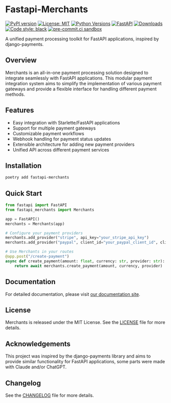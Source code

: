 # Fastapi-Merchants

[![PyPI version](https://badge.fury.io/py/merchants.svg)](https://badge.fury.io/py/merchants)
[![License: MIT](https://img.shields.io/badge/License-MIT-yellow.svg)](https://opensource.org/licenses/MIT)
[![Python Versions](https://img.shields.io/pypi/pyversions/merchants.svg)](https://pypi.org/project/merchants/)
[![FastAPI](https://img.shields.io/badge/FastAPI-005571?style=for-the-badge&logo=fastapi)](https://fastapi.tiangolo.com)
[![Downloads](https://pepy.tech/badge/merchants)](https://pepy.tech/project/merchants)
[![Code style: black](https://img.shields.io/badge/code%20style-black-000000.svg)](https://github.com/psf/black)
[![pre-commit.ci sandbox](https://results.pre-commit.ci/badge/github/mariofix/merchants/sandbox.svg)](https://results.pre-commit.ci/latest/github/mariofix/merchants/sandbox)

A unified payment processing toolkit for FastAPI applications, inspired by django-payments.

## Overview

Merchants is an all-in-one payment processing solution designed to integrate seamlessly with FastAPI applications. This
modular payment integration system aims to simplify the implementation of various payment gateways and provide a
flexible interface for handling different payment methods.

## Features

- Easy integration with Starlette/FastAPI applications
- Support for multiple payment gateways
- Customizable payment workflows
- Webhook handling for payment status updates
- Extensible architecture for adding new payment providers
- Unified API across different payment services

## Installation

```bash
poetry add fastapi-merchants
```

## Quick Start

```python
from fastapi import FastAPI
from fastapi_merchants import Merchants

app = FastAPI()
merchants = Merchants(app)

# Configure your payment providers
merchants.add_provider("stripe", api_key="your_stripe_api_key")
merchants.add_provider("paypal", client_id="your_paypal_client_id", client_secret="your_paypal_client_secret")

# Use Merchants in your routes
@app.post("/create-payment")
async def create_payment(amount: float, currency: str, provider: str):
    return await merchants.create_payment(amount, currency, provider)
```

## Documentation

For detailed documentation, please visit [our documentation site](https://mariofix.github.io/fastapi-merchants).

## License

Merchants is released under the MIT License. See the [LICENSE](LICENSE) file for more details.

## Acknowledgements

This project was inspired by the django-payments library and aims to provide similar functionality for FastAPI
applications, some parts were made with Claude and/or ChatGPT.

## Changelog

See the [CHANGELOG](CHANGELOG) file for more details.
